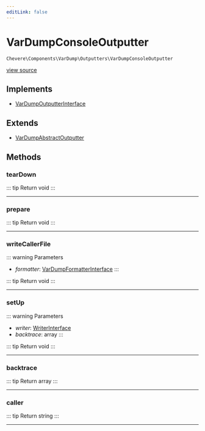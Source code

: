 ```yaml
---
editLink: false
---
```


# VarDumpConsoleOutputter

`Chevere\Components\VarDump\Outputters\VarDumpConsoleOutputter`

[view source](https://github.com/chevere/chevere/blob/main/src/Chevere/Components/VarDump/Outputters/VarDumpConsoleOutputter.php)

## Implements

- [VarDumpOutputterInterface](../../../Interfaces/VarDump/VarDumpOutputterInterface.md)

## Extends

- [VarDumpAbstractOutputter](./VarDumpAbstractOutputter.md)

## Methods

### tearDown

::: tip Return
void
:::

---

### prepare

::: tip Return
void
:::

---

### writeCallerFile

::: warning Parameters
- *formatter*: [VarDumpFormatterInterface](../../../Interfaces/VarDump/VarDumpFormatterInterface.md)
:::

::: tip Return
void
:::

---

### setUp

::: warning Parameters
- *writer*: [WriterInterface](../../../Interfaces/Writer/WriterInterface.md)
- *backtrace*: array
:::

::: tip Return
void
:::

---

### backtrace

::: tip Return
array
:::

---

### caller

::: tip Return
string
:::

---

